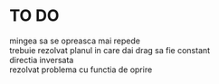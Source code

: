 # TO DO

mingea sa se opreasca mai repede <br>
trebuie rezolvat planul in care dai drag sa fie constant <br>
directia inversata <br>
rezolvat problema cu functia de oprire <br>
